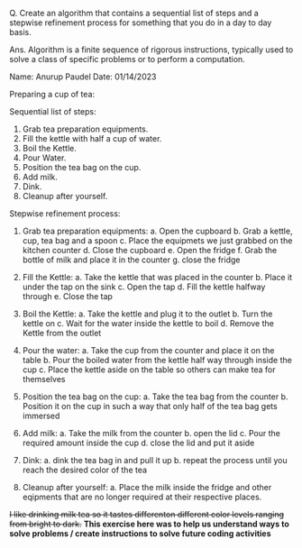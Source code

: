 Q. Create an algorithm that contains a sequential list of steps and a stepwise refinement process for something that you do in a day to day basis. 

Ans.  Algorithm is a finite sequence of rigorous instructions, typically used to solve a class of specific problems or to perform a computation.

Name: Anurup Paudel                                 Date: 01/14/2023

Preparing a cup of tea: 

Sequential list of steps:
1. Grab tea preparation equipments.
2. Fill the kettle with half a cup of water.
3. Boil the Kettle.
4. Pour Water.
5. Position the tea bag on the cup. 
6. Add milk.
7. Dink.
8. Cleanup after yourself.

Stepwise refinement process:

1. Grab tea preparation equipments:
  a. Open the cupboard
  b. Grab a kettle, cup, tea bag and a spoon
  c. Place the equipmets we just grabbed on the kitchen counter
  d. Close the cupboard
  e. Open the fridge
  f. Grab the bottle of milk and place it in the counter
  g. close the fridge

2. Fill the Kettle:
  a. Take the kettle that was placed in the counter
  b. Place it under the tap on the sink 
  c. Open the tap
  d. Fill the kettle halfway through
  e. Close the tap

3. Boil the Kettle:
  a. Take the kettle and plug it to the outlet
  b. Turn the kettle on 
  c. Wait for the water inside the kettle to boil 
  d. Remove the Kettle from the outlet

4. Pour the water:
  a. Take the cup from the counter and place it on the table
  b. Pour the boiled water from the kettle half way through inside the cup
  c. Place the kettle aside on the table so others can make tea for themselves

5. Position the tea bag on the cup:
  a. Take the tea bag from the counter
  b. Position it on the cup in such a way that only half of the tea bag gets immersed

6. Add milk:
  a. Take the milk from the counter
  b. open the lid
  c. Pour the required amount inside the cup
  d. close the lid and put it aside

7. Dink:
  a. dink the tea bag in and pull it up 
  b. repeat the process until you reach the desired color of the tea

8. Cleanup after yourself:
  a. Place the milk inside the fridge and other eqipments that are no longer required at their respective places. 

~~I like drinking milk tea so it tastes differenton different color levels ranging from bright to dark.~~
**This exercise here was to help us understand ways to solve problems / create instructions to solve future coding activities**